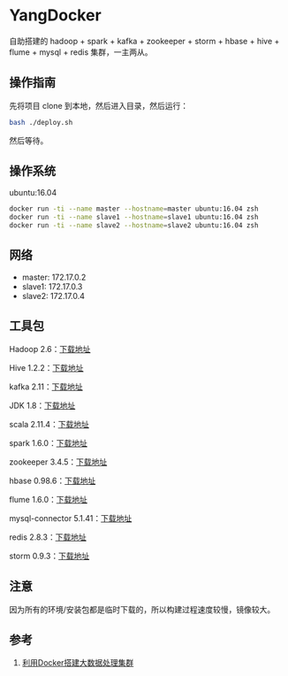 # YangDocker

自助搭建的 hadoop + spark + kafka + zookeeper + storm + hbase + hive + flume + mysql + redis 集群，一主两从。

## 操作指南

先将项目 clone 到本地，然后进入目录，然后运行：

```bash
bash ./deploy.sh
```

然后等待。

## 操作系统

ubuntu:16.04

```bash
docker run -ti --name master --hostname=master ubuntu:16.04 zsh
docker run -ti --name slave1 --hostname=slave1 ubuntu:16.04 zsh
docker run -ti --name slave2 --hostname=slave2 ubuntu:16.04 zsh
```

## 网络

- master: 172.17.0.2
- slave1: 172.17.0.3
- slave2: 172.17.0.4

## 工具包

Hadoop 2.6：[下载地址](http://archive.apache.org/dist/hadoop/common/hadoop-2.6.0/hadoop-2.6.0.tar.gz)

Hive 1.2.2：[下载地址](http://mirror.bit.edu.cn/apache/hive/hive-1.2.2/apache-hive-1.2.2-bin.tar.gz)

kafka 2.11：[下载地址](http://mirrors.tuna.tsinghua.edu.cn/apache/kafka/0.10.2.1/kafka_2.11-0.10.2.1.tgz)

JDK 1.8：[下载地址](http://download.oracle.com/otn-pub/java/jdk/8u172-b11/a58eab1ec242421181065cdc37240b08/jdk-8u172-linux-x64.tar.gz)

scala 2.11.4：[下载地址](https://downloads.lightbend.com/scala/2.11.4/scala-2.11.4.tgz)

spark 1.6.0：[下载地址](https://archive.apache.org/dist/spark/spark-1.6.0/spark-1.6.0-bin-hadoop2.6.tgz)

zookeeper 3.4.5：[下载地址](http://archive.apache.org/dist/zookeeper/zookeeper-3.4.5/zookeeper-3.4.5.tar.gz)

hbase 0.98.6：[下载地址](http://archive.apache.org/dist/hbase/hbase-0.98.6/hbase-0.98.6-hadoop2-bin.tar.gz)

flume 1.6.0：[下载地址](http://archive.apache.org/dist/flume/1.6.0/apache-flume-1.6.0-bin.tar.gz)

mysql-connector 5.1.41：[下载地址](http://dev.mysql.com/get/Downloads/MySQL-5.1/mysql-5.1.41.tar.gz)

redis 2.8.3：[下载地址](http://download.redis.io/releases/redis-2.8.3.tar.gz)

storm 0.9.3：[下载地址](https://archive.apache.org/dist/storm/apache-storm-0.9.3/apache-storm-0.9.3.tar.gz)

## 注意

因为所有的环境/安装包都是临时下载的，所以构建过程速度较慢，镜像较大。

## 参考

1. [利用Docker搭建大数据处理集群](https://blog.csdn.net/iigeoxiaoyang/article/details/53020066)
